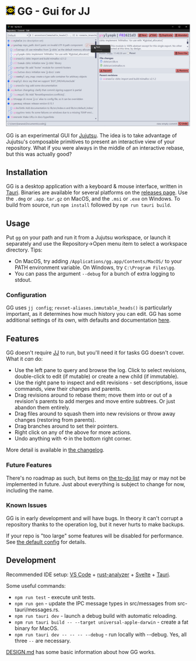 # ![icon](src-tauri/icons/24x24.png) GG - Gui for JJ

![screenshot](src-tauri/resources/screenshot.png)

GG is an experimental GUI for [Jujutsu](https://github.com/martinvonz/jj). The idea is to take advantage of Jujutsu's composable primitives to present an interactive view of your repository. What if you were always in the middle of an interactive rebase, but this was actually good?

## Installation
GG is a desktop application with a keyboard & mouse interface, written in [Tauri](https://tauri.app/). Binaries are available for several platforms on the [releases page](https://github.com/gulbanana/gg/releases). Use the `.dmg` or `.app.tar.gz` on MacOS, and the `.msi` or `.exe` on Windows. To build from source, run `npm install` followed by `npm run tauri build`.

## Usage 
Put `gg` on your path and run it from a Jujutsu workspace, or launch it separately and use the Repository->Open menu item to select a workspace directory. Tips:
- On MacOS, try adding `/Applications/gg.app/Contents/MacOS/` to your PATH environment variable. On Windows, try `C:\Program Files\gg`.
- You can pass the argument `--debug` for a bunch of extra logging to stdout.

### Configuration
GG uses `jj config`; `revset-aliases.immutable_heads()` is particularly important, as it determines how much history you can edit. GG has some additional settings of its own, with defaults and documentation [here](src-tauri/src/config/gg.toml).

## Features
GG doesn't require [JJ](https://martinvonz.github.io/jj/latest/install-and-setup/) to run, but you'll need it for tasks GG doesn't cover. What it *can* do:
- Use the left pane to query and browse the log. Click to select revisions, double-click to edit (if mutable) or create a new child (if immutable).
- Use the right pane to inspect and edit revisions - set descriptions, issue commands, view their changes and parents. 
- Drag revisions around to rebase them; move them into or out of a revision's parents to add merges and move entire subtrees. Or just abandon them entirely.
- Drag files around to squash them into new revisions or throw away changes (restoring from parents).
- Drag branches around to set their pointers.
- Right click on any of the above for more actions.
- Undo anything with ⟲ in the bottom right corner.

More detail is available in [the changelog](CHANGELOG.md).

### Future Features
There's no roadmap as such, but items on [the to-do list](TODO.md) may or may not be implemented in future. Just about everything is subject to change for now, including the name.

### Known Issues
GG is in early development and will have bugs. In theory it can't corrupt a repository thanks to the operation log, but it never hurts to make backups. 

If your repo is "too large" some features will be disabled for performance. See [the default config](src-tauri/src/config/gg.toml) for details.

## Development  
Recommended IDE setup: [VS Code](https://code.visualstudio.com/) + [rust-analyzer](https://marketplace.visualstudio.com/items?itemName=rust-lang.rust-analyzer) + [Svelte](https://marketplace.visualstudio.com/items?itemName=svelte.svelte-vscode) + [Tauri](https://marketplace.visualstudio.com/items?itemName=tauri-apps.tauri-vscode).

Some useful commands:
* `npm run test` - execute unit tests.
* `npm run gen` - update the IPC message types in src/messages from src-tauri/messages.rs.
* `npm run tauri dev` - launch a debug build with automatic reloading.
* `npm run tauri build -- --target universal-apple-darwin` - create a fat binary for MacOS.
* `npm run tauri dev -- -- -- --debug` - run locally with --debug. Yes, all three `--` are necessary.

[DESIGN.md](DESIGN.md) has some basic information about how GG works.